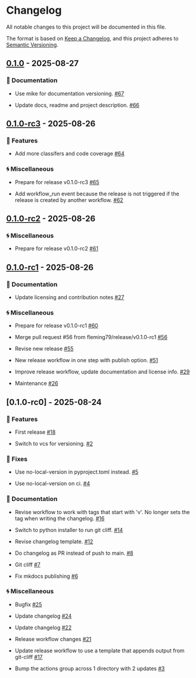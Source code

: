 # Changelog

All notable changes to this project will be documented in this file.

The format is based on [Keep a Changelog](https://keepachangelog.com/en/1.0.0/),
and this project adheres to [Semantic Versioning](https://semver.org/spec/v2.0.0.html).

## [0.1.0] - 2025-08-27

### <!-- 5 --> 📝 Documentation

- Use mike for documentation versioning. [#67](https://github.com/fleming79/async-kernel/pull/67)

- Update docs, readme and project description. [#66](https://github.com/fleming79/async-kernel/pull/66)

## [0.1.0-rc3] - 2025-08-26

### <!-- 1 --> 🚀 Features

- Add more classifers and code coverage [#64](https://github.com/fleming79/async-kernel/pull/64)

### <!-- 6 --> 🌀 Miscellaneous

- Prepare for release v0.1.0-rc3 [#65](https://github.com/fleming79/async-kernel/pull/65)

- Add workflow_run event because the release is not triggered if  the release is created by another workflow. [#62](https://github.com/fleming79/async-kernel/pull/62)

## [0.1.0-rc2] - 2025-08-26

### <!-- 6 --> 🌀 Miscellaneous

- Prepare for release v0.1.0-rc2 [#61](https://github.com/fleming79/async-kernel/pull/61)

## [0.1.0-rc1] - 2025-08-26

### <!-- 5 --> 📝 Documentation

- Update licensing and contribution notes [#27](https://github.com/fleming79/async-kernel/pull/27)

### <!-- 6 --> 🌀 Miscellaneous

- Prepare for release v0.1.0-rc1 [#60](https://github.com/fleming79/async-kernel/pull/60)

- Merge pull request #56 from fleming79/release/v0.1.0-rc1 [#56](https://github.com/fleming79/async-kernel/pull/56)

- Revise new release [#55](https://github.com/fleming79/async-kernel/pull/55)

- New release workflow in one step with publish option. [#51](https://github.com/fleming79/async-kernel/pull/51)

- Improve release workflow, update documentation and license info. [#29](https://github.com/fleming79/async-kernel/pull/29)

- Maintenance [#26](https://github.com/fleming79/async-kernel/pull/26)

## [0.1.0-rc0] - 2025-08-24

### <!-- 1 --> 🚀 Features

- First release [#18](https://github.com/fleming79/async-kernel/pull/18)

- Switch to vcs for versioning. [#2](https://github.com/fleming79/async-kernel/pull/2)

### <!-- 2 --> 🐛 Fixes

- Use no-local-version in pyproject.toml instead. [#5](https://github.com/fleming79/async-kernel/pull/5)

- Use no-local-version on ci. [#4](https://github.com/fleming79/async-kernel/pull/4)

### <!-- 5 --> 📝 Documentation

- Revise workflow to work with tags that start with 'v'. No longer sets the tag when writing the changelog. [#16](https://github.com/fleming79/async-kernel/pull/16)

- Switch to python installer to run git cliff. [#14](https://github.com/fleming79/async-kernel/pull/14)

- Revise changelog template. [#12](https://github.com/fleming79/async-kernel/pull/12)

- Do changelog as PR instead of push to main. [#8](https://github.com/fleming79/async-kernel/pull/8)

- Git cliff [#7](https://github.com/fleming79/async-kernel/pull/7)

- Fix mkdocs publishing [#6](https://github.com/fleming79/async-kernel/pull/6)

### <!-- 6 --> 🌀 Miscellaneous

- Bugfix [#25](https://github.com/fleming79/async-kernel/pull/25)

- Update changelog [#24](https://github.com/fleming79/async-kernel/pull/24)

- Update changelog [#22](https://github.com/fleming79/async-kernel/pull/22)

- Release workflow changes [#21](https://github.com/fleming79/async-kernel/pull/21)

- Update release workflow to use a template that appends output from git-cliff [#17](https://github.com/fleming79/async-kernel/pull/17)

- Bump the actions group across 1 directory with 2 updates [#3](https://github.com/fleming79/async-kernel/pull/3)

[0.1.0]: https://github.com/fleming79/async-kernel/compare/v0.1.0-rc3..v0.1.0
[0.1.0-rc3]: https://github.com/fleming79/async-kernel/compare/v0.1.0-rc2..v0.1.0-rc3
[0.1.0-rc2]: https://github.com/fleming79/async-kernel/compare/v0.1.0-rc1..v0.1.0-rc2
[0.1.0-rc1]: https://github.com/fleming79/async-kernel/compare/v0.1.0-rc0..v0.1.0-rc1

<!-- generated by git-cliff -->
